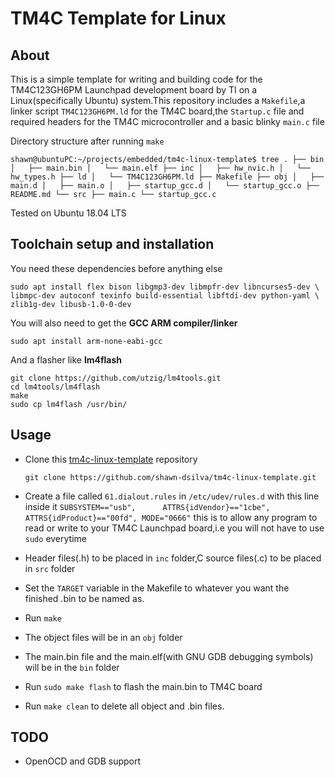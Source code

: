 

TM4C Template for Linux
==================

## About

This is a simple template for writing and building code for the TM4C123GH6PM Launchpad development board by TI on a Linux(specifically Ubuntu) system.This repository includes a `Makefile`,a linker script `TM4C123GH6PM.ld` for the TM4C board,the `Startup.c` file and required headers for the TM4C microcontroller and a basic blinky `main.c` file

Directory structure after running `make`

`shawn@ubuntuPC:~/projects/embedded/tm4c-linux-template$ tree
.
├── bin
│   ├── main.bin
│   └── main.elf
├── inc
│   ├── hw_nvic.h
│   └── hw_types.h
├── ld
│   └── TM4C123GH6PM.ld
├── Makefile
├── obj
│   ├── main.d
│   ├── main.o
│   ├── startup_gcc.d
│   └── startup_gcc.o
├── README.md
└── src
    ├── main.c
    └── startup_gcc.c`

Tested on Ubuntu 18.04 LTS

## Toolchain setup and installation

You need these dependencies before anything else

    sudo apt install flex bison libgmp3-dev libmpfr-dev libncurses5-dev \
    libmpc-dev autoconf texinfo build-essential libftdi-dev python-yaml \
    zlib1g-dev libusb-1.0-0-dev


You will also need to get the **GCC ARM compiler/linker**

    sudo apt install arm-none-eabi-gcc
    
And a flasher like **lm4flash**

    git clone https://github.com/utzig/lm4tools.git
    cd lm4tools/lm4flash
    make
    sudo cp lm4flash /usr/bin/

## Usage

 - Clone this [tm4c-linux-template](https://github.com/shawn-dsilva/tm4c-linux-template) repository 
  
     `git clone https://github.com/shawn-dsilva/tm4c-linux-template.git`
     
    
 - Create a file called `61.dialout.rules` in `/etc/udev/rules.d` with this line inside it `SUBSYSTEM=="usb",      ATTRS{idVendor}=="1cbe", ATTRS{idProduct}=="00fd", MODE="0666"`
 this is to allow any program to read or write to your TM4C Launchpad board,i.e you will not have to use `sudo` everytime
 - Header files(.h) to be placed in `inc` folder,C source files(.c) to be placed in `src` folder
 - Set the `TARGET` variable in the Makefile to whatever you want the   
   finished .bin to be named as.
 - Run `make`
 - The object files will be in an `obj` folder
 - The main.bin file and the main.elf(with GNU GDB debugging symbols) will be in the `bin` folder
 - Run `sudo make flash` to flash the main.bin to TM4C board
 - Run `make clean` to delete all object and .bin files.


## TODO

 - OpenOCD and GDB support

